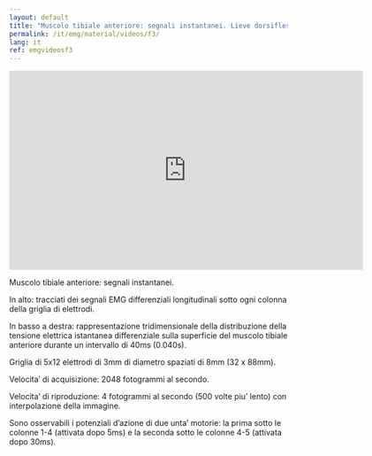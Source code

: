 ```yaml
---
layout: default
title: "Muscolo tibiale anteriore: segnali instantanei. Lieve dorsiflessione del piede."
permalink: /it/emg/material/videos/f3/
lang: it
ref: emgvideosf3
---
```


<iframe width="640" height="360" src="https://www.youtube-nocookie.com/embed/ux4D9SqqRP4?rel=0&loop=1&modestbranding=1&playlist=ux4D9SqqRP4" frameborder="0" gesture="media" allowfullscreen></iframe>

Muscolo tibiale anteriore: segnali instantanei.

In alto: tracciati dei segnali EMG differenziali longitudinali sotto ogni colonna della griglia di elettrodi.

In basso a destra: rappresentazione tridimensionale della distribuzione della tensione elettrica istantanea differenziale sulla superficie del muscolo tibiale anteriore durante un intervallo di 40ms (0.040s).

Griglia di 5x12 elettrodi di 3mm di diametro spaziati di 8mm (32 x 88mm).

Velocita’ di acquisizione: 2048 fotogrammi al secondo.

Velocita’ di riproduzione: 4 fotogrammi al secondo (500 volte piu’ lento) con interpolazione della immagine.

Sono osservabili i potenziali d’azione di due unta’ motorie: la prima sotto le colonne 1-4 (attivata dopo 5ms) e la seconda sotto le colonne 4-5 (attivata dopo 30ms).